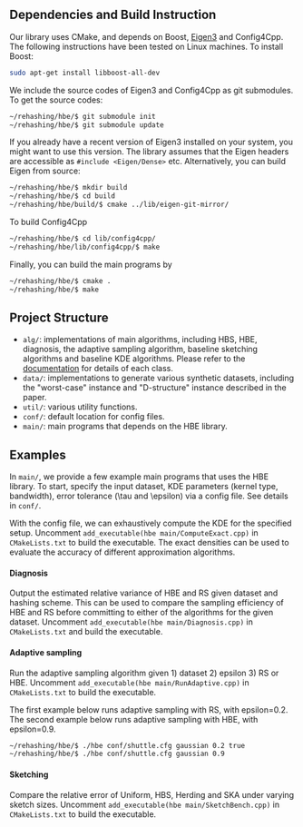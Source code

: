 ## Dependencies and Build Instruction
Our library uses CMake, and depends on Boost, [Eigen3](http://eigen.tuxfamily.org/index.php?title=Main_Page) and Config4Cpp. The following instructions have been tested on Linux machines. To install Boost:
```sh
sudo apt-get install libboost-all-dev
```

We include the source codes of Eigen3 and Config4Cpp as git submodules. To get the source codes:
```sh
~/rehashing/hbe/$ git submodule init
~/rehashing/hbe/$ git submodule update
```

If you already have a recent version of Eigen3 installed on your system, you might want to use this version. The library assumes that the Eigen headers are accessible as `#include <Eigen/Dense>` etc. Alternatively, you can build Eigen from source:
```sh
~/rehashing/hbe/$ mkdir build
~/rehashing/hbe/$ cd build
~/rehashing/hbe/build/$ cmake ../lib/eigen-git-mirror/
```
To build Config4Cpp
```sh
~/rehashing/hbe/$ cd lib/config4cpp/
~/rehashing/hbe/lib/config4cpp/$ make
```

Finally, you can build the main programs by
```sh
~/rehashing/hbe/$ cmake .
~/rehashing/hbe/$ make
```

## Project Structure
- ```alg/```: implementations of main algorithms, including HBS, HBE, diagnosis, the adaptive sampling algorithm, baseline sketching algorithms and baseline KDE algorithms. Please refer to the [documentation](https://kexinrong.github.io/rehashing/hierarchy.html) for details of each class.
- ```data/```: implementations to generate various synthetic datasets, including the "worst-case" instance and "D-structure" instance described in the paper.
- ```util/```: various utility functions.
- ```conf/```: default location for config files. 
- ```main/```: main programs that depends on the HBE library.

## Examples 
In ```main/```, we provide a few example main programs that uses the HBE library. To start, specify the input dataset, KDE parameters (kernel type, bandwidth), error tolerance (\tau and \epsilon) via a config file. See details in ```conf/```. 

With the config file, we can exhaustively compute the KDE for the specified setup. Uncomment ```add_executable(hbe main/ComputeExact.cpp)``` in ```CMakeLists.txt``` to build the executable. The exact densities can be used to evaluate the accuracy of different approximation algorithms. 

#### Diagnosis 
Output the estimated relative variance of HBE and RS given dataset and hashing scheme. This can be used to compare the sampling efficiency of HBE and RS before committing to either of the algorithms for the given dataset. Uncomment ```add_executable(hbe main/Diagnosis.cpp)``` in ```CMakeLists.txt``` and build the executable.


#### Adaptive sampling 
Run the adaptive sampling algorithm given 1) dataset 2) epsilon 3) RS or HBE. Uncomment ```add_executable(hbe main/RunAdaptive.cpp)``` in ```CMakeLists.txt``` to build the executable. 

The first example below runs adaptive sampling with RS, with epsilon=0.2. The second example below runs adaptive sampling with HBE, with epsilon=0.9.
```sh
~/rehashing/hbe/$ ./hbe conf/shuttle.cfg gaussian 0.2 true
~/rehashing/hbe/$ ./hbe conf/shuttle.cfg gaussian 0.9
```

#### Sketching
Compare the relative error of Uniform, HBS, Herding and SKA under varying sketch sizes. Uncomment ```add_executable(hbe main/SketchBench.cpp)``` in ```CMakeLists.txt``` to build the executable. 
